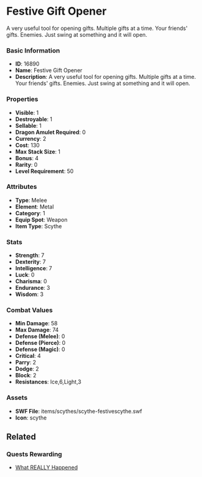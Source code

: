 # Festive Gift Opener

A very useful tool for opening gifts. Multiple gifts at a time. Your friends' gifts. Enemies. Just swing at something and it will open.

### Basic Information

- **ID**: 16890
- **Name**: Festive Gift Opener
- **Description**: A very useful tool for opening gifts. Multiple gifts at a time. Your friends&#039; gifts. Enemies. Just swing at something and it will open.

### Properties

- **Visible**: 1
- **Destroyable**: 1
- **Sellable**: 1
- **Dragon Amulet Required**: 0
- **Currency**: 2
- **Cost**: 130
- **Max Stack Size**: 1
- **Bonus**: 4
- **Rarity**: 0
- **Level Requirement**: 50

### Attributes

- **Type**: Melee
- **Element**: Metal
- **Category**: 1
- **Equip Spot**: Weapon
- **Item Type**: Scythe

### Stats

- **Strength**: 7
- **Dexterity**: 7
- **Intelligence**: 7
- **Luck**: 0
- **Charisma**: 0
- **Endurance**: 3
- **Wisdom**: 3

### Combat Values

- **Min Damage**: 58
- **Max Damage**: 74
- **Defense (Melee)**: 0
- **Defense (Pierce)**: 0
- **Defense (Magic)**: 0
- **Critical**: 4
- **Parry**: 2
- **Dodge**: 2
- **Block**: 2
- **Resistances**: Ice,6,Light,3

### Assets

- **SWF File**: items/scythes/scythe-festivescythe.swf
- **Icon**: scythe

## Related

### Quests Rewarding

- [What REALLY Happened](../quests/1400-what-really-happened.md)

